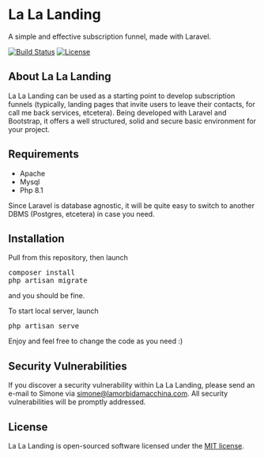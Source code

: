 <!-- <p align="center"><a href="https://laravel.com" target="_blank"><img src="https://raw.githubusercontent.com/laravel/art/master/logo-lockup/5%20SVG/2%20CMYK/1%20Full%20Color/laravel-logolockup-cmyk-red.svg" width="400" alt="Laravel Logo"></a></p> -->
# La La Landing

A simple and effective subscription funnel, made with Laravel.

<p align="left">
  <a href="https://github.com/laravel/framework/actions"><img src="https://github.com/laravel/framework/workflows/tests/badge.svg" alt="Build Status"></a>
  <a href="https://packagist.org/packages/laravel/framework"><img src="https://img.shields.io/packagist/l/laravel/framework" alt="License"></a>
</p>

## About La La Landing

La La Landing can be used as a starting point to develop subscription funnels (typically, landing pages that invite users to leave their contacts, for call me back services, etcetera).
Being developed with Laravel and Bootstrap, it offers a well structured, solid and secure basic environment for your project.

## Requirements

- Apache
- Mysql
- Php 8.1

Since Laravel is database agnostic, it will be quite easy to switch to another DBMS (Postgres, etcetera) in case you need.

## Installation

Pull from this repository, then launch 
<pre>
composer install
php artisan migrate
</pre>

and you should be fine.

To start local server, launch
<pre>php artisan serve</pre>

Enjoy and feel free to change the code as you need :)

## Security Vulnerabilities

If you discover a security vulnerability within La La Landing, please send an e-mail to Simone via [simone@lamorbidamacchina.com](mailto:simone@lamorbidamacchina.com). All security vulnerabilities will be promptly addressed.

## License

La La Landing is open-sourced software licensed under the [MIT license](https://opensource.org/licenses/MIT).
